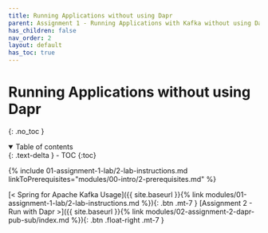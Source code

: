 ```yaml
---
title: Running Applications without using Dapr
parent: Assignment 1 - Running Applications with Kafka without using Dapr
has_children: false
nav_order: 2
layout: default
has_toc: true
---
```


# Running Applications without using Dapr

{: .no_toc }

<details open markdown="block">
  <summary>
    Table of contents
  </summary>
  {: .text-delta }
- TOC
{:toc}
</details>

{% include 01-assignment-1-lab/2-lab-instructions.md linkToPrerequisites="modules/00-intro/2-prerequisites.md" %}

<!-- ----------------------------- NAVIGATION ------------------------------ -->

<span class="fs-3">
[< Spring for Apache Kafka Usage]({{ site.baseurl }}{% link modules/01-assignment-1-lab/2-lab-instructions.md %}){: .btn .mt-7 }
</span>
<span class="fs-3">
[Assignment 2 - Run with Dapr >]({{ site.baseurl }}{% link modules/02-assignment-2-dapr-pub-sub/index.md %}){: .btn .float-right .mt-7 }
</span>
